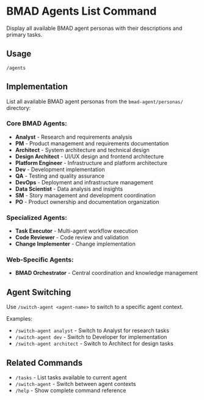 # BMAD Agents List Command

Display all available BMAD agent personas with their descriptions and primary tasks.

## Usage
```
/agents
```

## Implementation
List all available BMAD agent personas from the `bmad-agent/personas/` directory:

### Core BMAD Agents:
- **Analyst** - Research and requirements analysis
- **PM** - Product management and requirements documentation
- **Architect** - System architecture and technical design
- **Design Architect** - UI/UX design and frontend architecture
- **Platform Engineer** - Infrastructure and platform architecture
- **Dev** - Development implementation
- **QA** - Testing and quality assurance
- **DevOps** - Deployment and infrastructure management
- **Data Scientist** - Data analysis and insights
- **SM** - Story management and development coordination
- **PO** - Product ownership and documentation organization

### Specialized Agents:
- **Task Executor** - Multi-agent workflow execution
- **Code Reviewer** - Code review and validation
- **Change Implementer** - Change implementation

### Web-Specific Agents:
- **BMAD Orchestrator** - Central coordination and knowledge management

## Agent Switching
Use `/switch-agent <agent-name>` to switch to a specific agent context.

Examples:
- `/switch-agent analyst` - Switch to Analyst for research tasks
- `/switch-agent dev` - Switch to Developer for implementation
- `/switch-agent architect` - Switch to Architect for design tasks

## Related Commands
- `/tasks` - List tasks available to current agent
- `/switch-agent` - Switch between agent contexts
- `/help` - Show complete command reference